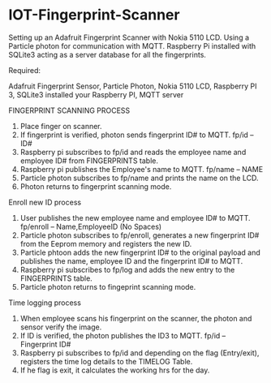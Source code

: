# IOT-Fingerprint-Scanner
Setting up an Adafruit Fingerprint Scanner with Nokia 5110 LCD. Using a Particle photon for communication with MQTT. Raspberry Pi installed with SQLite3 acting as a server database for all the fingerprints. 

Required:

Adafruit Fingerprint Sensor, 
Particle Photon, 
Nokia 5110 LCD, 
Raspberry PI 3, 
SQLite3 installed your Raspberry PI, 
MQTT server


FINGERPRINT SCANNING PROCESS

1. Place finger on scanner.
2. If fingerprint is verified, photon sends fingerprint ID# to MQTT.
fp/id – ID#
3. Raspberry pi subscribes to fp/id and reads the employee name and employee ID# from FINGERPRINTS table.
4. Raspberry pi publishes the Employee's name to MQTT.
fp/name – NAME
5. Particle photon subscribes to fp/name and prints the name on the LCD.
6. Photon returns to fingerprint scanning mode.

Enroll new ID process

1. User publishes the new employee name and employee ID# to MQTT.
fp/enroll – Name,EmployeeID (No Spaces)
2. Particle photon subscribes to fp/enroll, generates a new fingerprint ID# from the Eeprom memory and registers the new ID.
3. Particle phtoon adds the new fingerprint ID# to the original payload and publishes the name, employee ID and the fingerprint ID# to MQTT.
4. Raspberry pi subscribes to fp/log and adds the new entry to the FINGERPRINTS table.
5. Particle photon returns to fingeprint scanning mode.

Time logging process

1. When employee scans his fingerprint on the scanner, the photon and sensor verify the image.
2. If ID is verified, the photon publishes the ID3 to MQTT.
fp/id – Fingerprint ID#
3. Raspberry pi subscribes to fp/id and depending on the flag (Entry/exit), registers the time log details to the TIMELOG Table.
4. If he flag is exit, it calculates the working hrs for the day.
